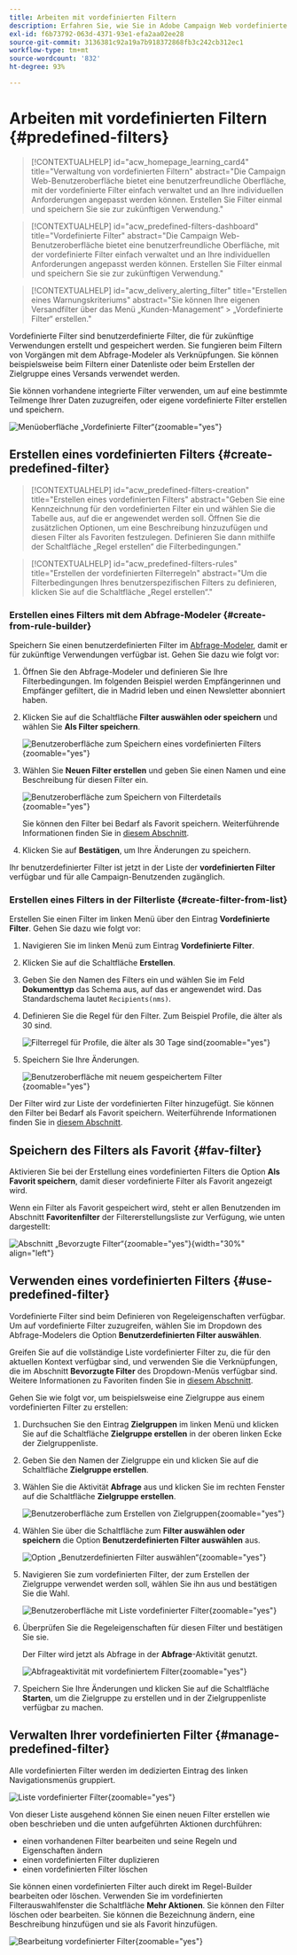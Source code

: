 ```yaml
---
title: Arbeiten mit vordefinierten Filtern
description: Erfahren Sie, wie Sie in Adobe Campaign Web vordefinierte Filter erstellen und verwalten
exl-id: f6b73792-063d-4371-93e1-efa2aa02ee28
source-git-commit: 3136381c92a19a7b918372868fb3c242cb312ec1
workflow-type: tm+mt
source-wordcount: '832'
ht-degree: 93%

---
```


# Arbeiten mit vordefinierten Filtern {#predefined-filters}

>[!CONTEXTUALHELP]
>id="acw_homepage_learning_card4"
>title="Verwaltung von vordefinierten Filtern"
>abstract="Die Campaign Web-Benutzeroberfläche bietet eine benutzerfreundliche Oberfläche, mit der vordefinierte Filter einfach verwaltet und an Ihre individuellen Anforderungen angepasst werden können. Erstellen Sie Filter einmal und speichern Sie sie zur zukünftigen Verwendung."

>[!CONTEXTUALHELP]
>id="acw_predefined-filters-dashboard"
>title="Vordefinierte Filter"
>abstract="Die Campaign Web-Benutzeroberfläche bietet eine benutzerfreundliche Oberfläche, mit der vordefinierte Filter einfach verwaltet und an Ihre individuellen Anforderungen angepasst werden können. Erstellen Sie Filter einmal und speichern Sie sie zur zukünftigen Verwendung."

>[!CONTEXTUALHELP]
>id="acw_delivery_alerting_filter"
>title="Erstellen eines Warnungskriteriums"
>abstract="Sie können Ihre eigenen Versandfilter über das Menü „Kunden-Management“ > „Vordefinierte Filter“ erstellen."

Vordefinierte Filter sind benutzerdefinierte Filter, die für zukünftige Verwendungen erstellt und gespeichert werden. Sie fungieren beim Filtern von Vorgängen mit dem Abfrage-Modeler als Verknüpfungen. Sie können beispielsweise beim Filtern einer Datenliste oder beim Erstellen der Zielgruppe eines Versands verwendet werden.

Sie können vorhandene integrierte Filter verwenden, um auf eine bestimmte Teilmenge Ihrer Daten zuzugreifen, oder eigene vordefinierte Filter erstellen und speichern.

![Menüoberfläche „Vordefinierte Filter“](assets/predefined-filters-menu.png){zoomable="yes"}

## Erstellen eines vordefinierten Filters {#create-predefined-filter}

>[!CONTEXTUALHELP]
>id="acw_predefined-filters-creation"
>title="Erstellen eines vordefinierten Filters"
>abstract="Geben Sie eine Kennzeichnung für den vordefinierten Filter ein und wählen Sie die Tabelle aus, auf die er angewendet werden soll. Öffnen Sie die zusätzlichen Optionen, um eine Beschreibung hinzuzufügen und diesen Filter als Favoriten festzulegen. Definieren Sie dann mithilfe der Schaltfläche „Regel erstellen“ die Filterbedingungen."

>[!CONTEXTUALHELP]
>id="acw_predefined-filters-rules"
>title="Erstellen der vordefinierten Filterregeln"
>abstract="Um die Filterbedingungen Ihres benutzerspezifischen Filters zu definieren, klicken Sie auf die Schaltfläche „Regel erstellen“."

### Erstellen eines Filters mit dem Abfrage-Modeler {#create-from-rule-builder}

Speichern Sie einen benutzerdefinierten Filter im [Abfrage-Modeler](../query/query-modeler-overview.md), damit er für zukünftige Verwendungen verfügbar ist. Gehen Sie dazu wie folgt vor:

1. Öffnen Sie den Abfrage-Modeler und definieren Sie Ihre Filterbedingungen. Im folgenden Beispiel werden Empfängerinnen und Empfänger gefiltert, die in Madrid leben und einen Newsletter abonniert haben.
1. Klicken Sie auf die Schaltfläche **Filter auswählen oder speichern** und wählen Sie **Als Filter speichern**.

   ![Benutzeroberfläche zum Speichern eines vordefinierten Filters](assets/predefined-filters-save.png){zoomable="yes"}

1. Wählen Sie **Neuen Filter erstellen** und geben Sie einen Namen und eine Beschreibung für diesen Filter ein.

   ![Benutzeroberfläche zum Speichern von Filterdetails](assets/predefined-filters-save-filter.png){zoomable="yes"}

   Sie können den Filter bei Bedarf als Favorit speichern. Weiterführende Informationen finden Sie in [diesem Abschnitt](#fav-filter).

1. Klicken Sie auf **Bestätigen**, um Ihre Änderungen zu speichern.

Ihr benutzerdefinierter Filter ist jetzt in der Liste der **vordefinierten Filter** verfügbar und für alle Campaign-Benutzenden zugänglich.

### Erstellen eines Filters in der Filterliste {#create-filter-from-list}

Erstellen Sie einen Filter im linken Menü über den Eintrag **Vordefinierte Filter**. Gehen Sie dazu wie folgt vor:

1. Navigieren Sie im linken Menü zum Eintrag **Vordefinierte Filter**.
1. Klicken Sie auf die Schaltfläche **Erstellen**.
1. Geben Sie den Namen des Filters ein und wählen Sie im Feld **Dokumenttyp** das Schema aus, auf das er angewendet wird. Das Standardschema lautet `Recipients(nms)`.

1. Definieren Sie die Regel für den Filter. Zum Beispiel Profile, die älter als 30 sind.

   ![Filterregel für Profile, die älter als 30 Tage sind](assets/filter-30+.png){zoomable="yes"}

1. Speichern Sie Ihre Änderungen.

   ![Benutzeroberfläche mit neuem gespeichertem Filter](assets/new-filter.png){zoomable="yes"}

Der Filter wird zur Liste der vordefinierten Filter hinzugefügt. Sie können den Filter bei Bedarf als Favorit speichern. Weiterführende Informationen finden Sie in [diesem Abschnitt](#fav-filter).

## Speichern des Filters als Favorit {#fav-filter}

Aktivieren Sie bei der Erstellung eines vordefinierten Filters die Option **Als Favorit speichern**, damit dieser vordefinierte Filter als Favorit angezeigt wird.

Wenn ein Filter als Favorit gespeichert wird, steht er allen Benutzenden im Abschnitt **Favoritenfilter** der Filtererstellungsliste zur Verfügung, wie unten dargestellt:

![Abschnitt „Bevorzugte Filter“](assets/predefined-filters-favorite.png){zoomable="yes"}{width="30%" align="left"}

## Verwenden eines vordefinierten Filters {#use-predefined-filter}

Vordefinierte Filter sind beim Definieren von Regeleigenschaften verfügbar. Um auf vordefinierte Filter zuzugreifen, wählen Sie im Dropdown des Abfrage-Modelers die Option **Benutzerdefinierten Filter auswählen**.

Greifen Sie auf die vollständige Liste vordefinierter Filter zu, die für den aktuellen Kontext verfügbar sind, und verwenden Sie die Verknüpfungen, die im Abschnitt **Bevorzugte Filter** des Dropdown-Menüs verfügbar sind. Weitere Informationen zu Favoriten finden Sie in [diesem Abschnitt](#fav-filter).

Gehen Sie wie folgt vor, um beispielsweise eine Zielgruppe aus einem vordefinierten Filter zu erstellen:

1. Durchsuchen Sie den Eintrag **Zielgruppen** im linken Menü und klicken Sie auf die Schaltfläche **Zielgruppe erstellen** in der oberen linken Ecke der Zielgruppenliste.
1. Geben Sie den Namen der Zielgruppe ein und klicken Sie auf die Schaltfläche **Zielgruppe erstellen**.
1. Wählen Sie die Aktivität **Abfrage** aus und klicken Sie im rechten Fenster auf die Schaltfläche **Zielgruppe erstellen**.

   ![Benutzeroberfläche zum Erstellen von Zielgruppen](assets/build-audience-from-filter.png){zoomable="yes"}

1. Wählen Sie über die Schaltfläche zum **Filter auswählen oder speichern** die Option **Benutzerdefinierten Filter auswählen** aus.

   ![Option „Benutzerdefinierten Filter auswählen“](assets/build-audience-select-custom-filter.png){zoomable="yes"}

1. Navigieren Sie zum vordefinierten Filter, der zum Erstellen der Zielgruppe verwendet werden soll, wählen Sie ihn aus und bestätigen Sie die Wahl.

   ![Benutzeroberfläche mit Liste vordefinierter Filter](assets/build-audience-filter-list.png){zoomable="yes"}

1. Überprüfen Sie die Regeleigenschaften für diesen Filter und bestätigen Sie sie.

   Der Filter wird jetzt als Abfrage in der **Abfrage**-Aktivität genutzt.

   ![Abfrageaktivität mit vordefiniertem Filter](assets/build-audience-confirm.png){zoomable="yes"}

1. Speichern Sie Ihre Änderungen und klicken Sie auf die Schaltfläche **Starten**, um die Zielgruppe zu erstellen und in der Zielgruppenliste verfügbar zu machen.

## Verwalten Ihrer vordefinierten Filter {#manage-predefined-filter}

Alle vordefinierten Filter werden im dedizierten Eintrag des linken Navigationsmenüs gruppiert.

![Liste vordefinierter Filter](assets/list-of-filters.png){zoomable="yes"}

Von dieser Liste ausgehend können Sie einen neuen Filter erstellen wie oben beschrieben und die unten aufgeführten Aktionen durchführen:

* einen vorhandenen Filter bearbeiten und seine Regeln und Eigenschaften ändern
* einen vordefinierten Filter duplizieren
* einen vordefinierten Filter löschen

Sie können einen vordefinierten Filter auch direkt im Regel-Builder bearbeiten oder löschen. Verwenden Sie im vordefinierten Filterauswahlfenster die Schaltfläche **Mehr Aktionen**. Sie können den Filter löschen oder bearbeiten. Sie können die Bezeichnung ändern, eine Beschreibung hinzufügen und sie als Favorit hinzufügen.

![Bearbeitung vordefinierter Filter](assets/filter-edit.png){zoomable="yes"}

<!--
## Built-in predefined filters {#ootb-predefined-filter}

Campaign comes with a set of predefined filters, built from the client console. These filters can be used to define your audiences, and rules. They must not be modified.
-->